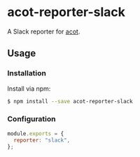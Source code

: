 # acot-reporter-slack

A Slack reporter for [acot](https://github.com/acot-a11y/acot).

## Usage

### Installation

Install via npm:

```bash
$ npm install --save acot-reporter-slack
```

### Configuration

```javascript
module.exports = {
  reporter: "slack",
};
```
